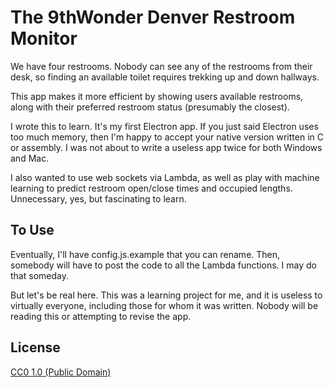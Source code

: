 # The 9thWonder Denver Restroom Monitor

We have four restrooms. Nobody can see any of the restrooms from their desk, so finding an available toilet requires trekking up and down hallways.

This app makes it more efficient by showing users available restrooms, along with their preferred restroom status (presumably the closest).

I wrote this to learn. It's my first Electron app. If you just said Electron uses too much memory, then I'm happy to accept your native version written in C or assembly. I was not about to write a useless app twice for both Windows and Mac.

I also wanted to use web sockets via Lambda, as well as play with machine learning to predict restroom open/close times and occupied lengths. Unnecessary, yes, but fascinating to learn.

## To Use

Eventually, I'll have config.js.example that you can rename. Then, somebody will have to post the code to all the Lambda functions. I may do that someday.

But let's be real here. This was a learning project for me, and it is useless to virtually everyone, including those for whom it was written. Nobody will be reading this or attempting to revise the app.


## License

[CC0 1.0 (Public Domain)](LICENSE.md)
